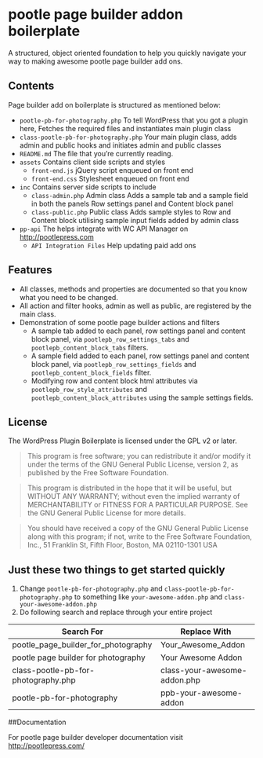 # pootle page builder addon boilerplate
A structured, object oriented foundation to help you quickly navigate your way to making awesome pootle page builder add ons.

## Contents

Page builder add on boilerplate is structured as mentioned below:

* `pootle-pb-for-photography.php` To tell WordPress that you got a plugin here, Fetches the required files and instantiates main plugin class
* `class-pootle-pb-for-photography.php` Your main plugin class, adds admin and public hooks and initiates admin and public classes
* `README.md` The file that you’re currently reading.
* `assets` Contains client side scripts and styles
  * `front-end.js` jQuery script enqueued on front end
  * `front-end.css` Stylesheet enqueued on front end
* `inc` Contains server side scripts to include
  * `class-admin.php` Admin class Adds a sample tab and a sample field in both the panels Row settings panel and Content block panel
  * `class-public.php` Public class Adds sample styles to Row and Content block utilising sample input fields added by admin class
* `pp-api` The helps integrate with WC API Manager on http://pootlepress.com
  * `API Integration Files` Help updating paid add ons

## Features

* All classes, methods and properties are documented so that you know what you need to be changed.
* All action and filter hooks, admin as well as public, are registered by the main class.
* Demonstration of some pootle page builder actions and filters
  * A sample tab added to each panel, row settings panel and content block panel, via `pootlepb_row_settings_tabs` and `pootlepb_content_block_tabs` filters.
  * A sample field added to each panel, row settings panel and content block panel, via `pootlepb_row_settings_fields` and `pootlepb_content_block_fields` filter.
  * Modifying row and content block html attributes via `pootlepb_row_style_attributes` and `pootlepb_content_block_attributes` using the sample settings fields.

## License

The WordPress Plugin Boilerplate is licensed under the GPL v2 or later.

> This program is free software; you can redistribute it and/or modify it under the terms of the GNU General Public License, version 2, as published by the Free Software Foundation.

> This program is distributed in the hope that it will be useful, but WITHOUT ANY WARRANTY; without even the implied warranty of MERCHANTABILITY or FITNESS FOR A PARTICULAR PURPOSE. See the GNU General Public License for more details.

> You should have received a copy of the GNU General Public License along with this program; if not, write to the Free Software Foundation, Inc., 51 Franklin St, Fifth Floor, Boston, MA 02110-1301 USA

## Just these two things to get started quickly

1. Change `pootle-pb-for-photography.php` and `class-pootle-pb-for-photography.php` to something like `your-awesome-addon.php` and `class-your-awesome-addon.php`
2. Do following search and replace through your entire project

Search For | Replace With
-----------|-------------
pootle_page_builder_for_photography | Your_Awesome_Addon
pootle page builder for photography | Your Awesome Addon
class-pootle-pb-for-photography.php | class-your-awesome-addon.php
pootle-pb-for-photography | ppb-your-awesome-addon

##Documentation

For pootle page builder developer documentation visit http://pootlepress.com/